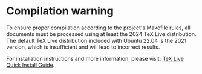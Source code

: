 # Compilation warning


To ensure proper compilation according to the project's
Makefile rules, all documents must be processed using at least the
2024 TeX Live distribution. The default TeX Live distribution included
with Ubuntu 22.04 is the 2021 version, which is insufficient and will
lead to incorrect results.

For installation instructions and more information, please visit: [TeX Live Quick Install Guide](https://www.tug.org/texlive/quickinstall.html#running).
